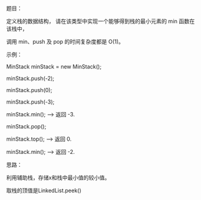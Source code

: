 题目：

定义栈的数据结构， 请在该类型中实现一个能够得到栈的最小元素的 min 函数在该栈中，

调用 min、push 及 pop 的时间复杂度都是 O(1)。

示例：

MinStack minStack = new MinStack();

minStack.push(-2);

minStack.push(0);

minStack.push(-3);

minStack.min();   --> 返回 -3.

minStack.pop();

minStack.top();      --> 返回 0.

minStack.min();   --> 返回 -2.

思路：

利用辅助栈，存储x和栈中最小值的较小值。

取栈的顶值是LinkedList.peek()
